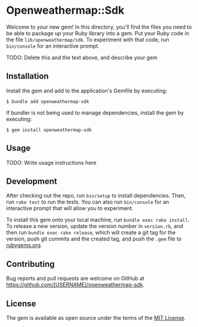 # Openweathermap::Sdk

Welcome to your new gem! In this directory, you'll find the files you need to be able to package up your Ruby library into a gem. Put your Ruby code in the file `lib/openweathermap/sdk`. To experiment with that code, run `bin/console` for an interactive prompt.

TODO: Delete this and the text above, and describe your gem

## Installation

Install the gem and add to the application's Gemfile by executing:

    $ bundle add openweathermap-sdk

If bundler is not being used to manage dependencies, install the gem by executing:

    $ gem install openweathermap-sdk

## Usage

TODO: Write usage instructions here

## Development

After checking out the repo, run `bin/setup` to install dependencies. Then, run `rake test` to run the tests. You can also run `bin/console` for an interactive prompt that will allow you to experiment.

To install this gem onto your local machine, run `bundle exec rake install`. To release a new version, update the version number in `version.rb`, and then run `bundle exec rake release`, which will create a git tag for the version, push git commits and the created tag, and push the `.gem` file to [rubygems.org](https://rubygems.org).

## Contributing

Bug reports and pull requests are welcome on GitHub at https://github.com/[USERNAME]/openweathermap-sdk.

## License

The gem is available as open source under the terms of the [MIT License](https://opensource.org/licenses/MIT).
